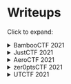 # Writeups
Click to expand:

<details>
<summary>BambooCTF 2021</summary>
<p>

- [Flag Checker](./Writeups/BambooCTF_2021/Flag%20Checker)    Tags: `Verilog`
- [Better Than ASM](./Writeups/BambooCTF_2021/Better%20Than%20ASM)    Tags: `LLVM`

</p>
</details>

<details>
<summary>JustCTF 2021</summary>
<p>

- [That's not crypto](./Writeups/JustCTF_2021/That's%20not%20crypto)    Tags: `Python`
- [reklest](./Writeups/JustCTF_2021/reklest)    Tags: `Rust`, `JavaScript`
- [debug_me_if_you_can](./Writeups/JustCTF_2021/debug_me_if_you_can)    Tags: `ptrace`, `anti-re`
- [Rusty](./Writeups/JustCTF_2021/Rusty)    Tags: `Rust`, `DOS`, `PE file structure`
- [ABNF: grammar is fun](./Writeups/JustCTF_2021/ABNF)    Tags: `Regex in C++`
- [REmap](./Writeups/JustCTF_2021/REmap)    Tags: `Py2exe`, `Anti-Re in python.dll`

</p>
</details>

<details>
<summary>AeroCTF 2021</summary>
<p>

- [Dummyper](./Writeups/AeroCTF_2021/Dummyper)    Tags: `memdump`, `crypto`

</p>
</details>

<details>
<summary>zer0ptsCTF 2021</summary>
<p>

- [Infected](./Writeups/zer0ptsCTF_2021/Infected)   Tags: `Character Device`
- [Super Secret Login](./Writeups/zer0ptsCTF_2021/Super%20Secret%20Login)   Tags: `AutoIt`, `Cheat Engine`
- [Syscall 777](./Writeups/zer0ptsCTF_2021/Syscall%20777)   Tags: `syscall`, `SECCOMP`, `BPF`

</p>
</details>

<details>
<summary>UTCTF 2021</summary>
<p>

- [UTCTF Adventure ROM Part 3](./Writeups/UTCTF_2021/UTCTF%20Adventure%20ROM%20Part%203)    Tags: `GameBoy`

</p>
</details>

